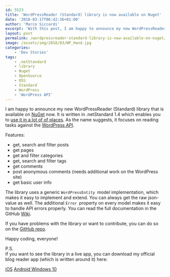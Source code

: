 ```yaml
---
id: 5523
title: 'WordPressReader (Standard) library is now available on Nuget'
date: '2018-03-17T06:42:36+01:00'
author: 'Marco Siccardi'
excerpt: 'With this post, I am happy to announce my new WordPressReader (Standard) library is now available on Nuget.'
layout: post
permalink: /wordpressreader-standard-library-is-now-available-on-nuget/
image: /assets/img/2018/03/WP_Hand.jpg
categories:
    - 'Dev Stories'
tags:
    - .netStandard
    - library
    - Nuget
    - OpenSource
    - OSS
    - Standard
    - WordPress
    - 'WordPress API'
---
```


I am happy to announce my new WordPressReader (Standard) library that is available on [NuGet](https://www.nuget.org/packages/WordPressReader/) now. It is written in .netStandard 1.4 which enables you to [use it in a lot of of places](https://docs.microsoft.com/en-us/dotnet/standard/net-standard). As the name suggests, it focuses on reading tasks against the [WordPress API](https://developer.wordpress.org/rest-api/).

Features:

- get, search and filter posts
- get pages
- get and filter categories
- get, search and filter tags
- get comments
- post anonymous comments (needs additional work on the WordPress site)
- get basic user info

The library uses a generic `WordPressEntity `model implementation, which makes it easy to implement and extend. You can always get the raw json-value as well. The additional `Error `property on every model makes it easy to handle API errors properly. You can read the full documentation in the GitHub [Wiki](https://github.com/MSiccDev/WordPressReaderStd/wiki).

If you have problems with the library or want to contribute, you can do so on the [GitHub repo](https://github.com/MSiccDev/WordPressReaderStd).

Happy coding, everyone!

P.S.  
If you want to see the library in a live app, you can download my official blog reader app (which is written around it) here:

[iOS](https://itunes.apple.com/de/app/msiccs-blog/id1359113195) [Android ](https://play.google.com/store/apps/details?id=com.msiccdev.msiccsblog) [Windows 10](https://www.microsoft.com/store/apps/9WZDNCRDPQLK)